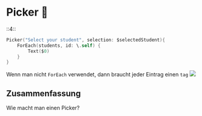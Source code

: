 # Picker 🧩
::4::

```swift
Picker("Select your student", selection: $selectedStudent){
	ForEach(students, id: \.self) {
		Text($0)
    }
}            
```

Wenn man nicht `ForEach` verwendet, dann braucht jeder Eintrag einen `tag`
![][image-1]

## Zusammenfassung
Wie macht man einen Picker?

[image-1]:	assets/Bildschirmfoto%202022-07-20%20um%2018.08.24.png